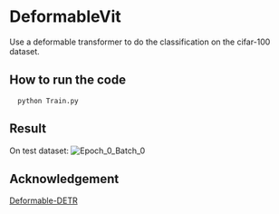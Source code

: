 # DeformableVit
Use a deformable transformer to do the classification on the cifar-100 dataset.

## How to run the code
``` 
  python Train.py
```
## Result
On test dataset:
![Epoch_0_Batch_0](https://github.com/Zhong-Zi-Zeng/DeformableVit/assets/102845636/477d6310-205c-4c24-a3af-987cde77584d)

## Acknowledgement
[Deformable-DETR](https://github.com/fundamentalvision/Deformable-DETR/tree/main)
